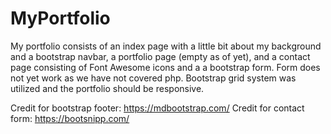 # MyPortfolio

My portfolio consists of an index page with a little bit about my background and a bootstrap navbar, a portfolio page (empty as of yet), and a contact page consisting of Font Awesome icons and a a bootstrap form. Form does not yet work as we have not covered php. Bootstrap grid system was utilized and the portfolio should be responsive.

Credit for bootstrap footer: https://mdbootstrap.com/
Credit for contact form: https://bootsnipp.com/
